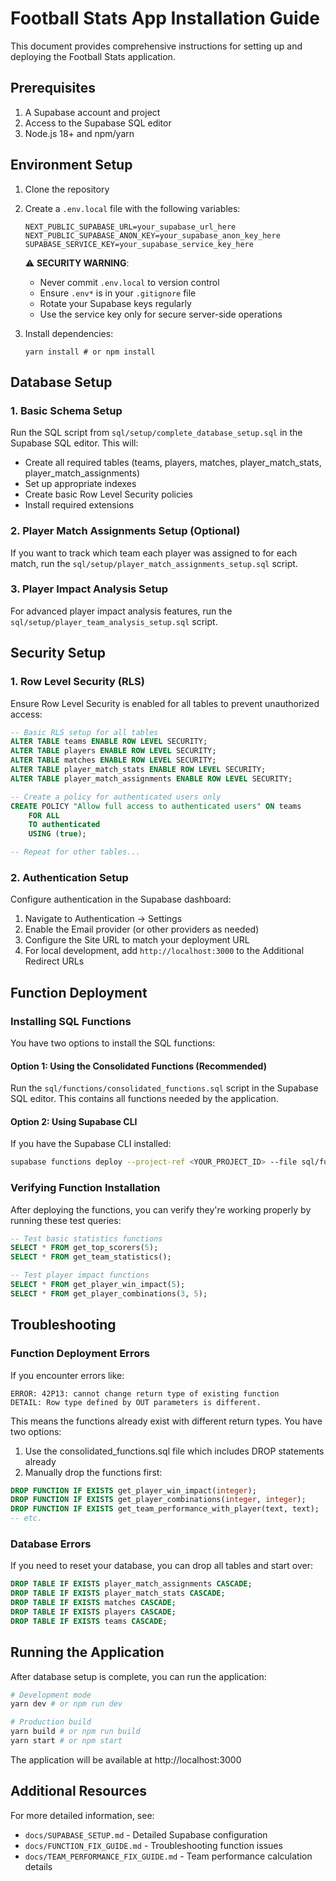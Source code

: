 # Football Stats App Installation Guide

This document provides comprehensive instructions for setting up and deploying the Football Stats application.

## Prerequisites

1. A Supabase account and project
2. Access to the Supabase SQL editor
3. Node.js 18+ and npm/yarn

## Environment Setup

1. Clone the repository
2. Create a `.env.local` file with the following variables:
   ```
   NEXT_PUBLIC_SUPABASE_URL=your_supabase_url_here
   NEXT_PUBLIC_SUPABASE_ANON_KEY=your_supabase_anon_key_here
   SUPABASE_SERVICE_KEY=your_supabase_service_key_here
   ```
   
   ⚠️ **SECURITY WARNING**:
   - Never commit `.env.local` to version control
   - Ensure `.env*` is in your `.gitignore` file
   - Rotate your Supabase keys regularly
   - Use the service key only for secure server-side operations

3. Install dependencies:
   ```
   yarn install # or npm install
   ```

## Database Setup

### 1. Basic Schema Setup

Run the SQL script from `sql/setup/complete_database_setup.sql` in the Supabase SQL editor. This will:

- Create all required tables (teams, players, matches, player_match_stats, player_match_assignments)
- Set up appropriate indexes
- Create basic Row Level Security policies
- Install required extensions

### 2. Player Match Assignments Setup (Optional)

If you want to track which team each player was assigned to for each match, run the `sql/setup/player_match_assignments_setup.sql` script.

### 3. Player Impact Analysis Setup

For advanced player impact analysis features, run the `sql/setup/player_team_analysis_setup.sql` script.

## Security Setup

### 1. Row Level Security (RLS)

Ensure Row Level Security is enabled for all tables to prevent unauthorized access:

```sql
-- Basic RLS setup for all tables
ALTER TABLE teams ENABLE ROW LEVEL SECURITY;
ALTER TABLE players ENABLE ROW LEVEL SECURITY;
ALTER TABLE matches ENABLE ROW LEVEL SECURITY;
ALTER TABLE player_match_stats ENABLE ROW LEVEL SECURITY;
ALTER TABLE player_match_assignments ENABLE ROW LEVEL SECURITY;

-- Create a policy for authenticated users only
CREATE POLICY "Allow full access to authenticated users" ON teams 
    FOR ALL 
    TO authenticated 
    USING (true);

-- Repeat for other tables...
```

### 2. Authentication Setup

Configure authentication in the Supabase dashboard:
1. Navigate to Authentication → Settings
2. Enable the Email provider (or other providers as needed)
3. Configure the Site URL to match your deployment URL
4. For local development, add `http://localhost:3000` to the Additional Redirect URLs

## Function Deployment

### Installing SQL Functions

You have two options to install the SQL functions:

#### Option 1: Using the Consolidated Functions (Recommended)

Run the `sql/functions/consolidated_functions.sql` script in the Supabase SQL editor. This contains all functions needed by the application.

#### Option 2: Using Supabase CLI

If you have the Supabase CLI installed:

```bash
supabase functions deploy --project-ref <YOUR_PROJECT_ID> --file sql/functions/consolidated_functions.sql
```

### Verifying Function Installation

After deploying the functions, you can verify they're working properly by running these test queries:

```sql
-- Test basic statistics functions
SELECT * FROM get_top_scorers(5);
SELECT * FROM get_team_statistics();

-- Test player impact functions
SELECT * FROM get_player_win_impact(5);
SELECT * FROM get_player_combinations(3, 5);
```

## Troubleshooting

### Function Deployment Errors

If you encounter errors like:
```
ERROR: 42P13: cannot change return type of existing function
DETAIL: Row type defined by OUT parameters is different.
```

This means the functions already exist with different return types. You have two options:

1. Use the consolidated_functions.sql file which includes DROP statements already
2. Manually drop the functions first:

```sql
DROP FUNCTION IF EXISTS get_player_win_impact(integer);
DROP FUNCTION IF EXISTS get_player_combinations(integer, integer);
DROP FUNCTION IF EXISTS get_team_performance_with_player(text, text);
-- etc.
```

### Database Errors

If you need to reset your database, you can drop all tables and start over:

```sql
DROP TABLE IF EXISTS player_match_assignments CASCADE;
DROP TABLE IF EXISTS player_match_stats CASCADE;
DROP TABLE IF EXISTS matches CASCADE;
DROP TABLE IF EXISTS players CASCADE;
DROP TABLE IF EXISTS teams CASCADE;
```

## Running the Application

After database setup is complete, you can run the application:

```bash
# Development mode
yarn dev # or npm run dev

# Production build
yarn build # or npm run build
yarn start # or npm start
```

The application will be available at http://localhost:3000

## Additional Resources

For more detailed information, see:
- `docs/SUPABASE_SETUP.md` - Detailed Supabase configuration
- `docs/FUNCTION_FIX_GUIDE.md` - Troubleshooting function issues
- `docs/TEAM_PERFORMANCE_FIX_GUIDE.md` - Team performance calculation details 